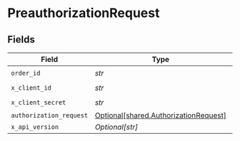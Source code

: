# PreauthorizationRequest


## Fields

| Field                                                                                | Type                                                                                 | Required                                                                             | Description                                                                          |
| ------------------------------------------------------------------------------------ | ------------------------------------------------------------------------------------ | ------------------------------------------------------------------------------------ | ------------------------------------------------------------------------------------ |
| `order_id`                                                                           | *str*                                                                                | :heavy_check_mark:                                                                   | N/A                                                                                  |
| `x_client_id`                                                                        | *str*                                                                                | :heavy_check_mark:                                                                   | N/A                                                                                  |
| `x_client_secret`                                                                    | *str*                                                                                | :heavy_check_mark:                                                                   | N/A                                                                                  |
| `authorization_request`                                                              | [Optional[shared.AuthorizationRequest]](../../models/shared/authorizationrequest.md) | :heavy_minus_sign:                                                                   | N/A                                                                                  |
| `x_api_version`                                                                      | *Optional[str]*                                                                      | :heavy_minus_sign:                                                                   | N/A                                                                                  |